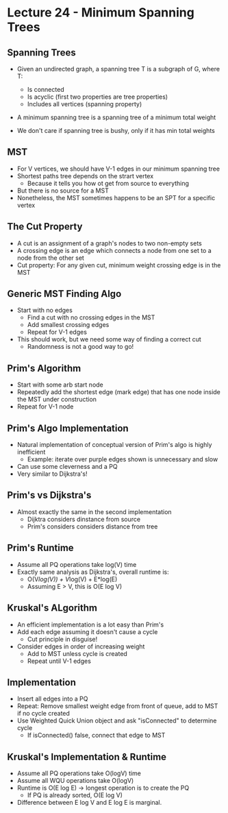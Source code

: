 # Lecture 24 - Minimum Spanning Trees
## Spanning Trees
- Given an undirected graph, a spanning tree T is a subgraph of G, where T:
  - Is connected 
  - Is acyclic (first two properties are tree properties)
  - Includes all vertices (spanning property)

- A minimum spanning tree is a spanning tree of a minimum total weight
- We don't care if spanning tree is bushy, only if it has min total weights

## MST
- For V vertices, we should have V-1 edges in our minimum spanning tree
- Shortest paths tree depends on the strart vertex
  - Because it tells you how ot get from source to everything
- But there is no source for a MST
- Nonetheless, the MST sometimes happens to be an SPT for a specific vertex

## The Cut Property
- A cut is an assignment of a graph's nodes to two non-empty sets
- A crossing edge is an edge which connects a node from one set to a node from the other set
- Cut property: For any given cut, minimum weight crossing edge is in the MST
 
## Generic MST Finding Algo
- Start with no edges
  - Find a cut with no crossing edges in the MST
  - Add smallest crossing edges
  - Repeat for V-1 edges
- This should work, but we need some way of finding a correct cut
  - Randomness is not a good way to go!

## Prim's Algorithm
- Start with some arb start node
- Repeatedly add the shortest edge (mark edge) that has one node inside the MST under construction
- Repeat for V-1 node

## Prim's Algo Implementation
- Natural implementation of conceptual version of Prim's algo is highly inefficient
  - Example: iterate over purple edges shown is unnecessary and slow
- Can use some cleverness and a PQ
- Very similar to Dijkstra's!

## Prim's vs Dijkstra's
- Almost exactly the same in the second implementation
  - Dijktra considers dinstance from source
  - Prim's considers considers distance from tree

## Prim's Runtime
- Assume all PQ operations take log(V) time
- Exactly same analysis as Dijkstra's, overall runtime is:
  - O(V*log(V)) + V*log(V) + E*log(E)
  - Assuming E > V, this is O(E log V)

## Kruskal's ALgorithm
- An efficient implementation is a lot easy than Prim's
- Add each edge assuming it doesn't cause a cycle
  - Cut principle in disguise!
- Consider edges in order of increasing weight
  - Add to MST unless cycle is created
  - Repeat until V-1 edges

## Implementation
- Insert all edges into a PQ
- Repeat: Remove smallest weight edge from front of queue, add to MST if no cycle created
- Use Weighted Quick Union object and ask "isConnected" to determine cycle
  - If isConnected() false, connect that edge to MST

## Kruskal's Implementation & Runtime
- Assume all PQ operations take O(logV) time
- Assume all WQU operations take O(logV)
- Runtime is O(E log E) -> longest operation is to create the PQ
  - If PQ is already sorted, O(E log V)
- Difference between E log V and E log E is marginal.